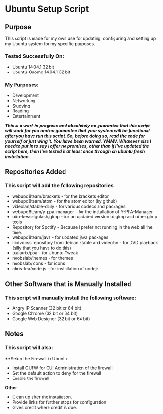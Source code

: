Ubuntu Setup Script
===================

## Purpose

This script is made for my own use for updating, configuring and setting up my Ubuntu system for my specific purposes.

### Tested Successfully On:

 * Ubuntu 14.04.1 32 bit
 * Ubuntu-Gnome 14.04.1 32 bit

### My Purposes:

 * Development
 * Networking
 * Studying
 * Reading
 * Entertainment

**_This is a work in progress and absolutely no guarantee that this script will work for you and no guarantee that your system will be functional after you have run this script.  So, before doing so, read the code for yourself or just wing it.  You have been warned.  YMMV.  Whatever else I need to put in to say I offer no promises, other than if I've updated the script here, then I've tested it at least once through an ubuntu fresh installation._**

## Repositories Added

### This script will add the following repositories:

 * webupd8team/brackets - for the brackets editor
 * webupd8team/atom - for the atom editor (by github)
 * videolan/stable-daily -  for various codecs and packages
 * webupd8team/y-ppa-manager -  for the installation of Y-PPA-Manager
 * otto-kesselgulash/gimp - for an updated version of gimp and other gimp tools
 * Repository for Spotify - Because I prefer not running in the web all the time.
 * webupd8team/java - for updated java packages
 * libdvdcss repository from debian stable and videolan - for DVD playback (silly that you have to do this)
 * tualatrix/ppa - for Ubuntu-Tweak
 * noobslab/themes - for themes
 * noobslab/icons - for icons
 * chris-lea/node.js - for installation of nodejs

 ## Other Software that is Manually Installed

 ### This script will manually install the following software:

 * Angry IP Scanner (32 bit or 64 bit)
 * Google Chrome (32 bit or 64 bit)
 * Google Web Designer (32 bit or 64 bit)

 ## Notes

 ### This script will also:

 **Setup the Firewall in Ubuntu
 * Install GUFW for GUI Administration of the firewall
 * Set the default action to deny for the firewall
 * Enable the firewall

 **Other**
 * Clean up after the installation.
 * Provide links for further stops for configuration
 * Gives credit where credit is due.
